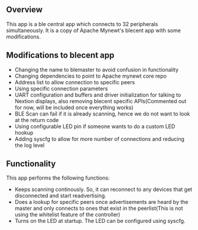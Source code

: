 ## Overview

This app is a ble central app which connects to 32 peripherals
simultaneously. It is a copy of Apache Mynewt's blecent app with some
modifications.

## Modifications to blecent app ##

- Changing the name to blemaster to avoid confusion in functionality
- Changing dependencies to point to Apache mynewt core repo
- Address list to allow connection to specific peers
- Using specific connection parameters
- UART configuration and buffers and driver initialization for talking to Nextion displays, also removing blecent specific APIs(Commented out for now, will be included once everything works)
- BLE Scan can fail if it is already scanning, hence we do not want to look at the return code
- Using configurable LED pin if someone wants to do a custom LED hookup
- Adding syscfg to allow for more number of connections and reducing the log level

## Functionality ##

This app performs the following functions:
- Keeps scanning continously. So, it can reconnect to any devices that
  get disconnected and start readvertising.
- Does a lookup for specific peers once advertisements are heard by the
  master and only connects to ones that exist in the peerlist(This is
  not using the whitelist feature of the controller)
- Turns on the LED at startup. The LED can be configured using syscfg.

